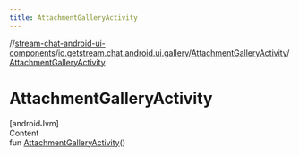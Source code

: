 ```yaml
---
title: AttachmentGalleryActivity
---
```

//[stream-chat-android-ui-components](../../../index.md)/[io.getstream.chat.android.ui.gallery](../index.md)/[AttachmentGalleryActivity](index.md)/[AttachmentGalleryActivity](AttachmentGalleryActivity.md)



# AttachmentGalleryActivity  
[androidJvm]  
Content  
fun [AttachmentGalleryActivity](AttachmentGalleryActivity.md)()  



